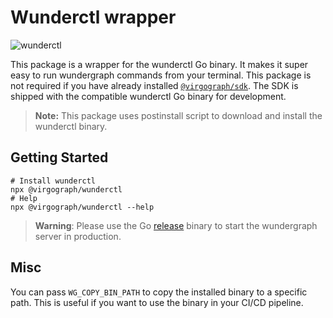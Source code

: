 # Wunderctl wrapper

![wunderctl](https://img.shields.io/npm/v/@virgograph/wunderctl.svg)

This package is a wrapper for the wunderctl Go binary. It makes it super easy to run wundergraph commands from your terminal.
This package is not required if you have already installed [`@virgograph/sdk`](https://github.com/wundergraph/wundergraph/tree/main/packages/sdk). The SDK is shipped with the compatible wunderctl Go binary for development.

> **Note:** This package uses postinstall script to download and install the wunderctl binary.

## Getting Started

```shell
# Install wunderctl
npx @virgograph/wunderctl
# Help
npx @virgograph/wunderctl --help
```

> **Warning**: Please use the Go [release](https://github.com/wundergraph/wundergraph/releases) binary to start the wundergraph server in production.

## Misc

You can pass `WG_COPY_BIN_PATH` to copy the installed binary to a specific path. This is useful if you want to use the binary in your CI/CD pipeline.
